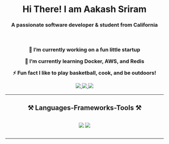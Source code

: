 <h1 align="center">
   Hi There! I am Aakash Sriram
</h1>

<h3 align="center">A passionate software developer & student from California <h3>

<br/>

<div align="center">
 
 🔭 I’m currently working on **a fun little startup**
 
 🌱 I’m currently learning **Docker, AWS, and Redis**

⚡ Fun fact **I like to play basketball, cook, and be outdoors!**

 </div>
 
<div align="center"> 
  <a href="mailto:aakashsriram@ucsb.edu">
    <img src="https://img.shields.io/badge/Gmail-333333?style=for-the-badge&logo=gmail&logoColor=red" />
  </a>
  <a href="https://www.linkedin.com/in/aakashsriram/" target="_blank">
    <img src="https://img.shields.io/badge/LinkedIn-0077B5?style=for-the-badge&logo=linkedin&logoColor=white" target="_blank" />
  </a>
  <a href="#updatehere" target="_blank">
     <img src="https://img.shields.io/badge/Portfolio-FF5722?style=for-the-badge&logo=todoist&logoColor=white" target="_blank" /> <!-- sqlite, safari, google-chrome are other good icon options -->
  </a>
</div>

 <hr/>
 
<h2 align="center">⚒️ Languages-Frameworks-Tools ⚒️</h2>
<br/>
<div align="center">
    <img src="https://skillicons.dev/icons?i=react,html,css,vscode,github,tailwind,git,r" />
    <img src="https://skillicons.dev/icons?i=nodejs,python,javascript,typescript,mongodb,c,java,nextjs,mysql,flask" /><br>
</div>

<br/>
<hr/>

<br/>
